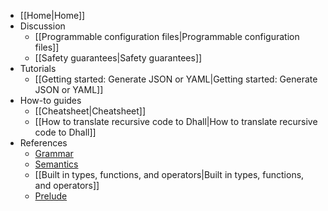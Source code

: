 * [[Home|Home]]
* Discussion
    * [[Programmable configuration files|Programmable configuration files]]
    * [[Safety guarantees|Safety guarantees]]
* Tutorials
    * [[Getting started: Generate JSON or YAML|Getting started: Generate JSON or YAML]]
* How-to guides
    * [[Cheatsheet|Cheatsheet]]
    * [[How to translate recursive code to Dhall|How to translate recursive code to Dhall]]
* References
    * [Grammar](https://github.com/dhall-lang/dhall-lang/blob/master/standard/dhall.abnf)
    * [Semantics](https://github.com/dhall-lang/dhall-lang/blob/master/standard/semantics.md)
    * [[Built in types, functions, and operators|Built in types, functions, and operators]]
    * [Prelude](http://prelude.dhall-lang.org/)